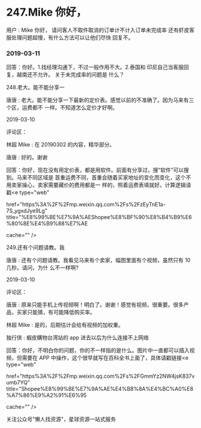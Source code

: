 # 247.Mike 你好，

用户 : Mike 你好， 请问客人不取件取消的订单计不计入订单未完成率 还有虾皮客服处理问题超慢，有什么方法可以让他们尽快 回复不。

### 2019-03-11

回答：你好。1.找经理沟通下，不过一般作用不大。2.泰国和 印尼自己当客服回复，越南还不允许。 关于未完成率的问题是 什么？

248.老大。能不能分享一

唐唐 : 老大。能不能分享一下最新的定价表。感觉以前的不准确了。因为马来有三个区，运费都不 一样。不知道怎么定价才好啊。

2019-03-10

评论区：

林超 Mike : 在 20190302 的内容，精华部分。

唐唐 : 好的。谢谢

回答：你好，现在没有用定价表，都是用软件。前面有分享过，搜“软件”可以搜到。马来不同区域是 首重运费不同，首重会随着买家地址的变化而变化，这个不用卖家操心，卖家需要藏价的费用都是一 样的，照着运费表填就好。计算逻辑请戳<e type="web"

href="https%3A%2F%2Fmp.weixin.qq.com%2Fs%2FzEyTnE1a-7S_ygxdJye9Lg" title="%E8%99%BE%E7%9A%AEShopee%E8%BF%90%E8%B4%B9%E6%80%8E%E4%B9%88%E7%AE

cache="" />

249.还有个问题请教。我

唐唐 : 还有个问题请教。我看见马来有个卖家，幅图里面有个视频，虽然只有 10 几秒。请问，为什 么不一样啊?

2019-03-10

评论区：

唐唐 : 原来只能手机上传视频啊！明白了。谢谢！感觉有视频，很重要。很多产品，买家只能猜，有可能降低购买率。

林超 Mike : 是的，后期估计会给有视频的加权重。

独行侠 : 蝦皮購物台湾站的 app 进去以后为什么连接不上网络

回答：你好，不明白你的问题，你的不一样指的是什么。图片中一直都可以插入视频，但需要在 APP 中操作，这个很早就写在百科全书上面了，具体请戳链接<e type="web"

href="https%3A%2F%2Fmp.weixin.qq.com%2Fs%2FGmmYz2NW4jsK837vumb7YQ" title="Shopee%E8%99%BE%E7%9A%AE%E4%B8%8A%E4%BC%A0%E8%A7%86%E9%A2%91%E6%95

cache="" />

关注公众号"懒人找资源"，星球资源一站式服务